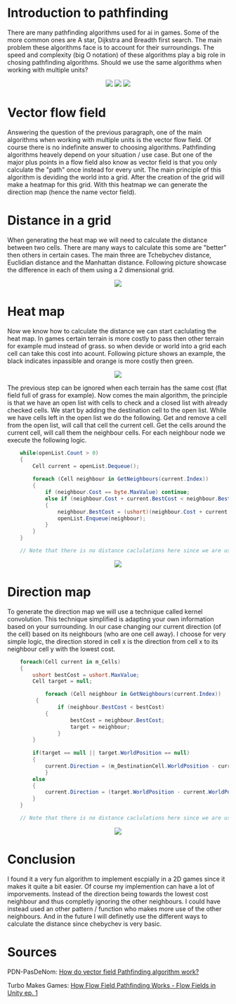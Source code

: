 # Introduction to pathfinding
There are many pathfinding algorithms used for ai in games. Some of the more common ones are A star, Dijkstra and Breadth first search. The main problem these algorithms face is to account for their surroundings. The speed and complexity (big O notation) of these algorithms play a big role in chosing pathfinding algorithms. Should we use the same algorithms when working with multiple units?
<div align="center">
  <p align="center">
  <img src=https://github.com/Howest-DAE-GD/gpp-researchtopic-Woestijnbok/blob/main/Readme%20Resources/A%20star.gif>
  <img src=https://github.com/Howest-DAE-GD/gpp-researchtopic-Woestijnbok/blob/main/Readme%20Resources/Breath%20first%20search.gif>
  <img src=https://github.com/Howest-DAE-GD/gpp-researchtopic-Woestijnbok/blob/main/Readme%20Resources/Dijkstra.gif>
  </p>
</div>

# Vector flow field
Answering the question of the previous paragraph, one of the main algorithms when working with multiple units is the vector flow field. Of course there is no indefinite answer to choosing algorithms. Pathfinding algorithms heavely depend on your situation / use case. But one of the major plus points in a flow field also know as vector field is that you only calculate the "path" once instead for every unit. The main principle of this algorithm is deviding the world into a grid. After the creation of the grid will make a heatmap for this grid. With this heatmap we can generate the direction map (hence the name vector field).

# Distance in a grid
When generating the heat map we will need to calculate the distance between two cells. There are many ways to calculate this some are "better" then others in certain cases. The main three are Tchebychev distance, Euclidian distance and the Manhattan distance. Following picture showcase the difference in each of them using a 2 dimensional grid.
<div align="center">
  <p align="center">
  <img src=https://github.com/Howest-DAE-GD/gpp-researchtopic-Woestijnbok/blob/main/Readme%20Resources/Distance.png>
  </p>
</div>

# Heat map
Now we know how to calculate the distance we can start caclulating the heat map. In games certain terrain is more costly to pass then other terrain for example mud instead of grass. so when devide or world into a grid each cell can take this cost into acount. Following picture shows an example, the black indicates inpassible and orange is more costly then green.
<div align="center">
  <p align="center">
  <img src=https://github.com/Howest-DAE-GD/gpp-researchtopic-Woestijnbok/blob/main/Readme%20Resources/Cost%20Map.png>
  </p>
</div>
The previous step can be ignored when each terrain has the same cost (flat field full of grass for example). Now comes the main algorithm, the principle is that we have an open list with cells to check and a closed list with already checked cells.
We start by adding the destination cell to the open list. While we have cells left in the open list we do the following. Get and remove a cell from the open list, will call that cell the current cell. Get the cells around the current cell, will call them the neighbour cells. For each neighbour node we execute the following logic.
	
```cs
	while(openList.Count > 0)
	{
		Cell current = openList.Dequeue();
  
		foreach (Cell neighbour in GetNeighbours(current.Index))	
		{
			if (neighbour.Cost == byte.MaxValue) continue;		
			else if (neighbour.Cost + current.BestCost < neighbour.BestCost)	
			{
				neighbour.BestCost = (ushort)(neighbour.Cost + current.BestCost);
				openList.Enqueue(neighbour);
			}
		}
	}

	// Note that there is no distance caclulations here since we are using chebychev distance
 ```

 <div align="center">
  <p align="center">
  <img src=https://github.com/Howest-DAE-GD/gpp-researchtopic-Woestijnbok/blob/main/Readme%20Resources/Heat%20Map.png>
  </p>
</div>

# Direction map
To generate the direction map we will use a technique called kernel convolution. This technique simplified is adapting your own information based on your surrounding. In our case changing our current direction (of the cell) based on its neighbours (who are one cell away). I choose for very simple logic, the direction stored in cell x is the direction from cell x to its neighbour cell y with the lowest cost.

```cs
	foreach(Cell current in m_Cells)
	{
		ushort bestCost = ushort.MaxValue;
		Cell target = null;

    		foreach (Cell neighbour in GetNeighbours(current.Index))
	   	 {
		        if (neighbour.BestCost < bestCost) 
			{
		            bestCost = neighbour.BestCost;
					target = neighbour;
		        }
		}
	
		if(target == null || target.WorldPosition == null)
		{
			current.Direction = (m_DestinationCell.WorldPosition - current.WorldPosition).normalized;
	    	}
		else 
		{
	        current.Direction = (target.WorldPosition - current.WorldPosition).normalized;
		}
	}

	// Note that there is no distance caclulations here since we are using chebychev distance
 ```

 <div align="center">
  <p align="center">
  <img src=https://github.com/Howest-DAE-GD/gpp-researchtopic-Woestijnbok/blob/main/Readme%20Resources/Direction%20Map.png>
  </p>
</div>

# Conclusion
I found it a very fun algorithm to implement escpially in a 2D games since it makes it quite a bit easier. Of course my implemention can have a lot of imporvements. Instead of the direction being towards the lowest cost neighbour and thus completly ignoring the other neighbours. I could have instead used an other pattern / function who makes more use of the other neighbours. And in the future I will definetly use the different ways to calculate the distance since chebychev is very basic.


# Sources
PDN-PasDeNom: [How do vector field Pathfinding algorithm work?](https://www.youtube.com/watch?v=ZJZu3zLMYAc&t=0s&ab_channel=PDN-PasDeNom)

Turbo Makes Games: [How Flow Field Pathfinding Works - Flow Fields in Unity ep. 1](https://www.youtube.com/watch?v=zr6ObNVgytk&t=0s&ab_channel=TurboMakesGames)
